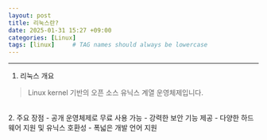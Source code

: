 ```yaml
---
layout: post
title: 리눅스란?
date: 2025-01-31 15:27 +09:00
categories: [Linux]
tags: [linux]     # TAG names should always be lowercase
---
```


---
1. 리눅스 개요
> Linux kernel 기반의 오픈 소스 유닉스 계열 운영체제입니다.

<br>
2. 주요 장점
- 공개 운영체제로 무료 사용 가능
- 강력한 보안 기능 제공
- 다양한 하드웨어 지원 및 유닉스 호환성
- 폭넓은 개발 언어 지원